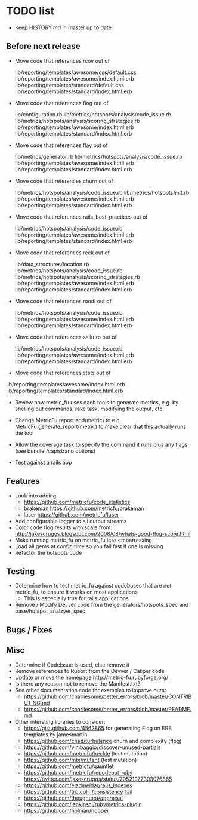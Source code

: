 # TODO list

* Keep HISTORY.md in master up to date

## Before next release

* Move code that references rcov out of

    lib/reporting/templates/awesome/css/default.css
    lib/reporting/templates/awesome/index.html.erb
    lib/reporting/templates/standard/default.css
    lib/reporting/templates/standard/index.html.erb

* Move code that references flog out of

    lib/configuration.rb
    lib/metrics/hotspots/analysis/code_issue.rb
    lib/metrics/hotspots/analysis/scoring_strategies.rb
    lib/reporting/templates/awesome/index.html.erb
    lib/reporting/templates/standard/index.html.erb

* Move code that references flay out of

    lib/metrics/generator.rb
    lib/metrics/hotspots/analysis/code_issue.rb
    lib/reporting/templates/awesome/index.html.erb
    lib/reporting/templates/standard/index.html.erb

* Move code that references churn out of

    lib/metrics/hotspots/analysis/code_issue.rb
    lib/metrics/hotspots/init.rb
    lib/reporting/templates/awesome/index.html.erb
    lib/reporting/templates/standard/index.html.erb

* Move code that references rails_best_practices out of

    lib/metrics/hotspots/analysis/code_issue.rb
    lib/reporting/templates/awesome/index.html.erb
    lib/reporting/templates/standard/index.html.erb


* Move code that references reek out of

    lib/data_structures/location.rb
    lib/metrics/hotspots/analysis/code_issue.rb
    lib/metrics/hotspots/analysis/scoring_strategies.rb
    lib/reporting/templates/awesome/index.html.erb
    lib/reporting/templates/standard/index.html.erb


* Move code that references roodi out of

    lib/metrics/hotspots/analysis/code_issue.rb
    lib/reporting/templates/awesome/index.html.erb
    lib/reporting/templates/standard/index.html.erb

* Move code that references saikuro out of

    lib/metrics/hotspots/analysis/code_issue.rb
    lib/reporting/templates/awesome/index.html.erb
    lib/reporting/templates/standard/index.html.erb

* Move code that references stats out of

lib/reporting/templates/awesome/index.html.erb
lib/reporting/templates/standard/index.html.erb

* Review how metric_fu uses each tools to generate metrics, e.g. by shelling out commands, rake task, modifying the output, etc.

* Change MetricFu.report.add(metric) to e.g. MetricFu.generate_report(metric) to make clear that this actually runs the tool

* Allow the coverage task to specify the command it runs plus any flags (see bundler/capistrano options)

* Test against a rails app

## Features

* Look into adding
  * https://github.com/metricfu/code_statistics
  * brakeman https://github.com/metricfu/brakeman
  * laser https://github.com/metricfu/laser
* Add configurable logger to all output streams
* Color code flog results with scale from: http://jakescruggs.blogspot.com/2008/08/whats-good-flog-score.html
* Make running metric_fu on metric_fu less embarrassing
* Load all gems at config time so you fail fast if one is missing
* Refactor the hotspots code


## Testing

* Determine how to test metric_fu against codebases that are not metric_fu, to ensure it works on most applications
  * This is especially true for rails applications
* Remove / Modify Devver code from the generators/hotspots_spec and base/hotspot_analzyer_spec

## Bugs / Fixes

## Misc

* Determine if CodeIssue is used, else remove it
* Remove references to Ruport from the Devver / Caliper code
* Update or move the homepage http://metric-fu.rubyforge.org/
* Is there any reason not to remove the Manifest.txt?
* See other documentation code for examples to improve ours:
  * https://github.com/charliesome/better_errors/blob/master/CONTRIBUTING.md
  * https://github.com/charliesome/better_errors/blob/master/README.md
* Other intersting libraries to consider:
  * https://gist.github.com/4562865 for generating Flog on ERB templates by jamesmartin
  * https://github.com/chad/turbulence churn and complexity (flog)
  * https://github.com/vinibaggio/discover-unused-partials
  * https://github.com/metricfu/heckle (test mutation)
  * https://github.com/mbj/mutant (test mutation)
  * https://github.com/metricfu/gauntlet
  * https://github.com/metricfu/repodepot-ruby https://twitter.com/jakescruggs/status/70521977303076865
  * https://github.com/eladmeidar/rails_indexes
  * https://github.com/trptcolin/consistency_fail 
  * https://github.com/thoughtbot/appraisal
  * https://github.com/jenkinsci/rubymetrics-plugin
  * https://github.com/holman/hopper
